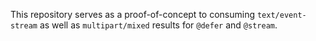 This repository serves as a proof-of-concept to consuming `text/event-stream` as well as `multipart/mixed`
results for `@defer` and `@stream`.

